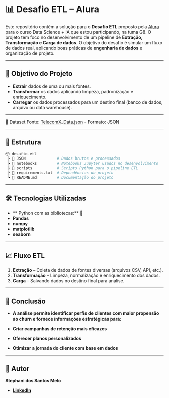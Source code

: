 # 📊 Desafio ETL – Alura

Este repositório contém a solução para o **Desafio ETL** proposto pela [Alura](https://www.alura.com.br) para o curso Data Science + IA que estou participando, na tuma G8.  O projeto tem foco no desenvolvimento de um pipeline de **Extração, Transformação e Carga de dados**.
O objetivo do desafio é simular um fluxo de dados real, aplicando boas práticas de **engenharia de dados** e organização de projeto.

---

## 🚀 Objetivo do Projeto

* **Extrair** dados de uma ou mais fontes.
* **Transformar** os dados aplicando limpeza, padronização e enriquecimento.
* **Carregar** os dados processados para um destino final (banco de dados, arquivo ou data warehouse).

---

📁 Dataset
Fonte: [TelecomX_Data.json](https://raw.githubusercontent.com/stphanimelo/challenge2-data-science/refs/heads/main/TelecomX_Data.json) - Formato: JSON

---

## 📂 Estrutura

```bash
📦 desafio-etl
 ┣ 📁 JSON              # Dados brutos e processados
 ┣ 📁 notebooks         # Notebooks Jupyter usados no desenvolvimento
 ┣ 📁 scripts           # Scripts Python para o pipeline ETL
 ┣ 📄 requirements.txt  # Dependências do projeto
 ┗ 📄 README.md         # Documentação do projeto
```

---

## 🛠️ Tecnologias Utilizadas

* ** Python com as bibliotecas:** 🐍
* **Pandas**
* **numpy** 
* **matplotlib**
* **seaborn**
---

## 📈 Fluxo ETL

1. **Extração** – Coleta de dados de fontes diversas (arquivos CSV, API, etc.).
2. **Transformação** – Limpeza, normalização e enriquecimento dos dados.
3. **Carga** – Salvando dados no destino final para análise.

---

## 🧠 Conclusão
* **A análise permite identificar perfis de clientes com maior propensão ao churn e fornece informações estratégicas para:**

* **Criar campanhas de retenção mais eficazes**
* **Oferecer planos personalizados**
* **Otimizar a jornada do cliente com base em dados**

---

## 📌 Autor
**Stephani dos Santos Melo**
* **[LinkedIn](https://www.linkedin.com/in/stephani-melo)**
